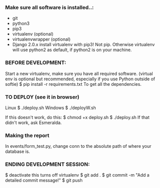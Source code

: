 
### Make sure all software is installed..:

+ git
+ python3
+ pip3
+ virtualenv (optional)
+ virtualenvwrapper (optional)
+ Django 2.0.x
install virtualenv with pip3! Not pip. Otherwise virtualenv will use python2 as default, if python2 is on your machine.

### BEFORE DEVELOPMENT:
Start a new virtualenv, make sure you have all required software. (virtual env is optional but recommended, especially if you use Python outside of softie)
$ pip install -r requirements.txt
To get all the dependencies.

### TO DEPLOY (see it in browser)
Linux
$ ./deploy.sh
Windows
$ ./deployW.sh

If this doesn't work, do this:
  $ chmod +x deploy.sh
  $ ./deploy.sh
If that didn't work, ask Esmeralda.

### Making the report
In events/form_test.py, change conn to the absolute path of where your database is.

### ENDING DEVELOPMENT SESSION:
$ deactivate
  this turns off virtualenv
$ git add .
$ git commit -m "Add a detailed commit message!"
$ git push
